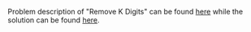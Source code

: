 Problem description of "Remove K Digits" can be found [here](https://leetcode.com/problems/remove-k-digits/) while the solution can be found [here](https://github.com/aurimas13/Solutions-To-Problems/blob/main/LeetCode/Python%20Solutions/Remove%20K%20Digits/remove.py).
